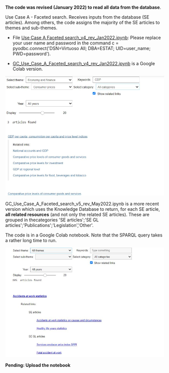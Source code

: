 **The code was revised (January 2022) to read all data from the database**.

Use Case A - Faceted search. Receives inputs from the database (SE articles). Among others, the code assigns the majority of the SE articles to themes and sub-themes.
* File [Use Case A Faceted search_v4_rev_Jan2022.ipynb](https://github.com/eurostat/NLP4Stat/blob/testing/Use%20case%20A/Use%20Case%20A%20Faceted%20search/Use%20Case%20A%20Faceted%20search_v4_rev_Jan2022.ipynb): Please replace your user name and password in the command c = pyodbc.connect('DSN=Virtuoso All; DBA=ESTAT; UID=user_name; PWD=password'). 

* [GC_Use_Case_A_Faceted_search_v4_rev_Jan2022.ipynb](GC_Use_Case_A_Faceted_search_v4_rev_Jan2022.ipynb) is a Google Colab version.

<img src="https://github.com/eurostat/NLP4Stat/blob/testing/Use%20case%20A/Use%20Case%20A%20Faceted%20search/Figs/FS_screenshot.jpg" width="600">

GC_Use_Case_A_Faceted_search_v5_rev_May2022.ipynb is a more recent version which uses the Knowledge Database to return, for each SE article, **all related resources** (and not only the related SE articles). These are grouped in thecategories 'SE articles';'SE GL articles';'Publications';'Legislation','Other'.

The code is in a Google Colab notebook. Note that the SPARQL query takes a rather long time to run.

<img src="https://github.com/eurostat/NLP4Stat/blob/testing/Use%20case%20A/Use%20Case%20A%20Faceted%20search/Figs/FS_screenshot2.jpg" width="600">

**Pending: Upload the notebook**
